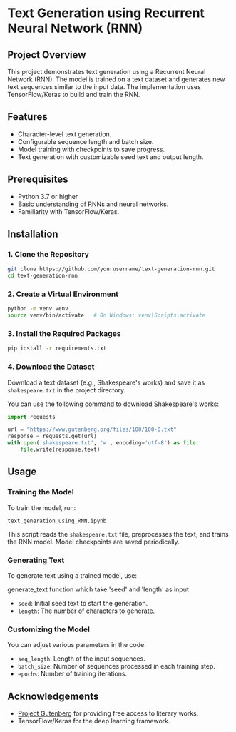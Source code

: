 
# Text Generation using Recurrent Neural Network (RNN)

## Project Overview

This project demonstrates text generation using a Recurrent Neural Network (RNN). The model is trained on a text dataset and generates new text sequences similar to the input data. The implementation uses TensorFlow/Keras to build and train the RNN.

## Features

- Character-level text generation.
- Configurable sequence length and batch size.
- Model training with checkpoints to save progress.
- Text generation with customizable seed text and output length.

## Prerequisites

- Python 3.7 or higher
- Basic understanding of RNNs and neural networks.
- Familiarity with TensorFlow/Keras.

## Installation

### 1. Clone the Repository
```bash
git clone https://github.com/yourusername/text-generation-rnn.git
cd text-generation-rnn
```

### 2. Create a Virtual Environment
```bash
python -m venv venv
source venv/bin/activate   # On Windows: venv\Scripts\activate
```

### 3. Install the Required Packages
```bash
pip install -r requirements.txt
```

### 4. Download the Dataset
Download a text dataset (e.g., Shakespeare's works) and save it as `shakespeare.txt` in the project directory.

You can use the following command to download Shakespeare's works:

```python
import requests

url = "https://www.gutenberg.org/files/100/100-0.txt"
response = requests.get(url)
with open('shakespeare.txt', 'w', encoding='utf-8') as file:
    file.write(response.text)
```

## Usage

### Training the Model

To train the model, run:

```
text_generation_using_RNN.ipynb
```

This script reads the `shakespeare.txt` file, preprocesses the text, and trains the RNN model. Model checkpoints are saved periodically.

### Generating Text

To generate text using a trained model, use:

generate_text function which take 'seed' and 'length' as input
- `seed`: Initial seed text to start the generation.
- `length`: The number of characters to generate.

### Customizing the Model

You can adjust various parameters in the code:
- `seq_length`: Length of the input sequences.
- `batch_size`: Number of sequences processed in each training step.
- `epochs`: Number of training iterations.


## Acknowledgements

- [Project Gutenberg](https://www.gutenberg.org/) for providing free access to literary works.
- TensorFlow/Keras for the deep learning framework.


